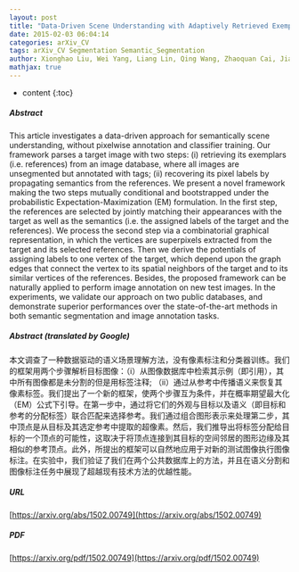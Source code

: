 ```yaml
---
layout: post
title: "Data-Driven Scene Understanding with Adaptively Retrieved Exemplars"
date: 2015-02-03 06:04:14
categories: arXiv_CV
tags: arXiv_CV Segmentation Semantic_Segmentation
author: Xionghao Liu, Wei Yang, Liang Lin, Qing Wang, Zhaoquan Cai, Jianhuang Lai
mathjax: true
---
```


* content
{:toc}

##### Abstract
This article investigates a data-driven approach for semantically scene understanding, without pixelwise annotation and classifier training. Our framework parses a target image with two steps: (i) retrieving its exemplars (i.e. references) from an image database, where all images are unsegmented but annotated with tags; (ii) recovering its pixel labels by propagating semantics from the references. We present a novel framework making the two steps mutually conditional and bootstrapped under the probabilistic Expectation-Maximization (EM) formulation. In the first step, the references are selected by jointly matching their appearances with the target as well as the semantics (i.e. the assigned labels of the target and the references). We process the second step via a combinatorial graphical representation, in which the vertices are superpixels extracted from the target and its selected references. Then we derive the potentials of assigning labels to one vertex of the target, which depend upon the graph edges that connect the vertex to its spatial neighbors of the target and to its similar vertices of the references. Besides, the proposed framework can be naturally applied to perform image annotation on new test images. In the experiments, we validate our approach on two public databases, and demonstrate superior performances over the state-of-the-art methods in both semantic segmentation and image annotation tasks.

##### Abstract (translated by Google)
本文调查了一种数据驱动的语义场景理解方法，没有像素标注和分类器训练。我们的框架用两个步骤解析目标图像：（i）从图像数据库中检索其示例（即引用），其中所有图像都是未分割的但是用标签注释; （ii）通过从参考中传播语义来恢复其像素标签。我们提出了一个新的框架，使两个步骤互为条件，并在概率期望最大化（EM）公式下引导。在第一步中，通过将它们的外观与目标以及语义（即目标和参考的分配标签）联合匹配来选择参考。我们通过组合图形表示来处理第二步，其中顶点是从目标及其选定参考中提取的超像素。然后，我们推导出将标签分配给目标的一个顶点的可能性，这取决于将顶点连接到其目标的空间邻居的图形边缘及其相似的参考顶点。此外，所提出的框架可以自然地应用于对新的测试图像执行图像标注。在实验中，我们验证了我们在两个公共数据库上的方法，并且在语义分割和图像标注任务中展现了超越现有技术方法的优越性能。

##### URL
[https://arxiv.org/abs/1502.00749](https://arxiv.org/abs/1502.00749)

##### PDF
[https://arxiv.org/pdf/1502.00749](https://arxiv.org/pdf/1502.00749)

